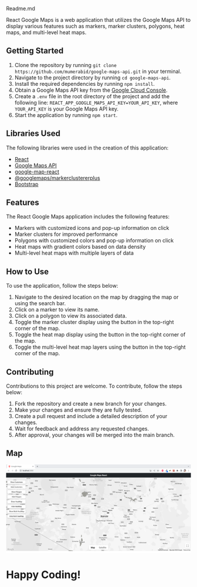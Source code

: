 Readme.md

React Google Maps is a web application that utilizes the Google Maps API to display various features such as markers, marker clusters, polygons, heat maps, and multi-level heat maps.

## Getting Started

1.  Clone the repository by running `git clone https://github.com/mumerabid/google-maps-api.git` in your terminal.
2.  Navigate to the project directory by running `cd google-maps-api`.
3.  Install the required dependencies by running `npm install`.
4.  Obtain a Google Maps API key from the [Google Cloud Console](https://console.cloud.google.com/).
5.  Create a `.env` file in the root directory of the project and add the following line: `REACT_APP_GOOGLE_MAPS_API_KEY=YOUR_API_KEY`, where `YOUR_API_KEY` is your Google Maps API key.
6.  Start the application by running `npm start`.

## Libraries Used

The following libraries were used in the creation of this application:

- [React](https://reactjs.org/)
- [Google Maps API](https://developers.google.com/maps/documentation)
- [google-map-react](https://github.com/google-map-react/google-map-react)
- [@googlemaps/markerclustererplus](https://www.npmjs.com/package/@googlemaps/markerclustererplus)
- [Bootstrap](https://getbootstrap.com/)

## Features

The React Google Maps application includes the following features:

- Markers with customized icons and pop-up information on click
- Marker clusters for improved performance
- Polygons with customized colors and pop-up information on click
- Heat maps with gradient colors based on data density
- Multi-level heat maps with multiple layers of data

## How to Use

To use the application, follow the steps below:

1.  Navigate to the desired location on the map by dragging the map or using the search bar.
2.  Click on a marker to view its name.
3.  Click on a polygon to view its associated data.
4.  Toggle the marker cluster display using the button in the top-right corner of the map.
5.  Toggle the heat map display using the button in the top-right corner of the map.
6.  Toggle the multi-level heat map layers using the button in the top-right corner of the map.

## Contributing

Contributions to this project are welcome. To contribute, follow the steps below:

1.  Fork the repository and create a new branch for your changes.
2.  Make your changes and ensure they are fully tested.
3.  Create a pull request and include a detailed description of your changes.
4.  Wait for feedback and address any requested changes.
5.  After approval, your changes will be merged into the main branch.

## Map

![](src/assets/images/mdImages/1_maps.png "hover text")

# Happy Coding!
